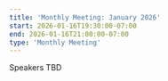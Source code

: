```yaml
---
title: 'Monthly Meeting: January 2026'
start: 2026-01-16T19:30:00-07:00
end: 2026-01-16T21:00:00-07:00
type: 'Monthly Meeting'
---
```


Speakers TBD
